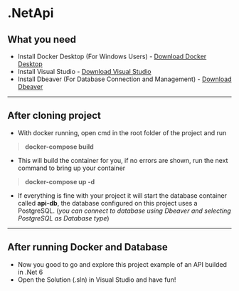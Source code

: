 # .NetApi

## What you need
* Install Docker Desktop (For Windows Users) - [Download Docker Desktop](https://hub.docker.com/editions/community/docker-ce-desktop-windows)
* Install Visual Studio - [Download Visual Studio](https://visualstudio.microsoft.com/)
* Install Dbeaver (For Database Connection and Management) - [Download Dbeaver](https://dbeaver.io/download/)
---
## After cloning project
* With docker running, open cmd in the root folder of the project and run
>**docker-compose build**
* This will build the container for you, if no errors are shown, run the next command to bring up your container
>**docker-compose up -d**
* If everything is fine with your project it will start the database container called **api-db**, the database configured on this project uses a PostgreSQL.
(*you can connect to database using Dbeaver and selecting PostgreSQL as Database type*)
---
## After running Docker and Database
* Now you good to go and explore this project example of an API builded in .Net 6
* Open the Solution (.sln) in Visual Studio and have fun!
